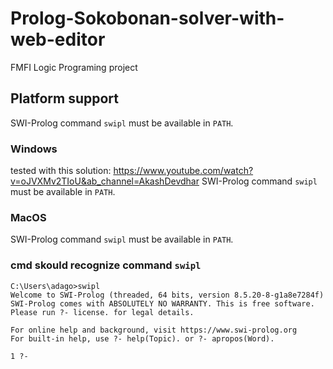 # Prolog-Sokobonan-solver-with-web-editor

FMFI Logic Programing project

## Platform support

SWI-Prolog command `swipl` must be available in `PATH`.

### Windows

tested with this solution:
https://www.youtube.com/watch?v=oJVXMv2TIoU&ab_channel=AkashDevdhar
SWI-Prolog command `swipl` must be available in `PATH`.

### MacOS

SWI-Prolog command `swipl` must be available in `PATH`.

### cmd skould recognize command `swipl`

```
C:\Users\adago>swipl
Welcome to SWI-Prolog (threaded, 64 bits, version 8.5.20-8-g1a8e7284f)
SWI-Prolog comes with ABSOLUTELY NO WARRANTY. This is free software.
Please run ?- license. for legal details.

For online help and background, visit https://www.swi-prolog.org
For built-in help, use ?- help(Topic). or ?- apropos(Word).

1 ?-
```
